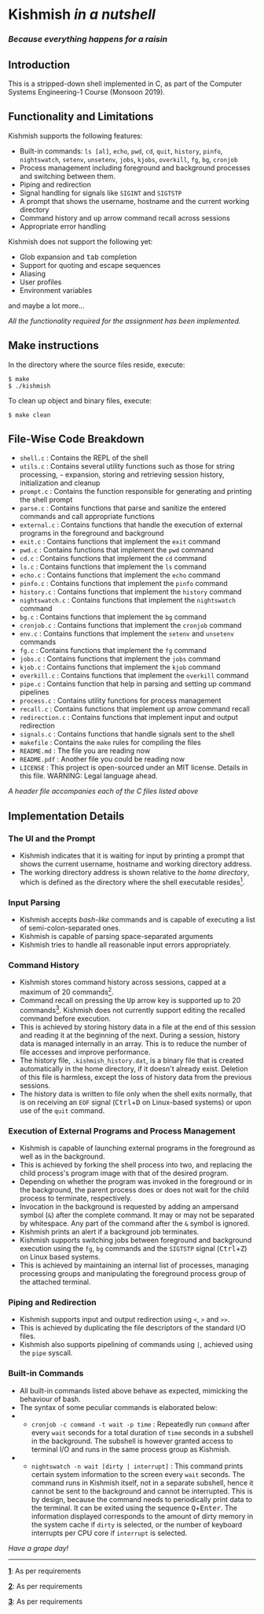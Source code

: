 # Kishmish *in a nutshell*
### *Because everything happens for a raisin*

## Introduction
This is a stripped-down shell implemented in C, as part of the Computer Systems Engineering-1 Course (Monsoon 2019).

## Functionality and Limitations
Kishmish supports the following features:

- Built-in commands: `ls [al]`, `echo`, `pwd`, `cd`, `quit`, `history`, `pinfo`, `nightswatch`, `setenv`, `unsetenv`, `jobs`, `kjobs`, `overkill`, `fg`, `bg`, `cronjob`
- Process management including foreground and background processes and switching between them.
- Piping and redirection
- Signal handling for signals like `SIGINT` and `SIGTSTP`
- A prompt that shows the username, hostname and the current working directory
- Command history and <kbd>up</kbd> arrow command recall across sessions
- Appropriate error handling

Kishmish does not support the following yet:

- Glob expansion and <kbd>tab</kbd> completion
- Support for quoting and escape sequences
- Aliasing
- User profiles
- Environment variables

and maybe a lot more...

*All the functionality required for the assignment has been implemented.*

## Make instructions

In the directory where the source files reside, execute:
```shell
$ make
$ ./kishmish
```

To clean up object and binary files, execute:
```shell
$ make clean
```

## File-Wise Code Breakdown

- `shell.c` : Contains the REPL of the shell
- `utils.c` : Contains several utility functions such as those for string processing, `~` expansion, storing and retrieving session history, initialization and cleanup
- `prompt.c` : Contains the function responsible for generating and printing the shell prompt
- `parse.c` : Contains functions that parse and sanitize the entered commands and call appropriate functions
- `external.c` : Contains functions that handle the execution of external programs in the foreground and background
- `exit.c` : Contains functions that implement the `exit` command
- `pwd.c` : Contains functions that implement the `pwd` command
- `cd.c` : Contains functions that implement the `cd` command
- `ls.c` : Contains functions that implement the `ls` command
- `echo.c` : Contains functions that implement the `echo` command
- `pinfo.c` : Contains functions that implement the `pinfo` command
- `history.c` : Contains functions that implement the `history` command
- `nightswatch.c` : Contains functions that implement the `nightswatch` command
- `bg.c` : Contains functions that implement the `bg` command
- `cronjob.c` : Contains functions that implement the `cronjob` command
- `env.c` : Contains functions that implement the `setenv` and `unsetenv` commands
- `fg.c` : Contains functions that implement the `fg` command
- `jobs.c` : Contains functions that implement the `jobs` command
- `kjob.c` : Contains functions that implement the `kjob` command
- `overkill.c` : Contains functions that implement the `overkill` command
- `pipe.c` : Contains function that help in parsing and setting up command pipelines
- `process.c` : Contains utility functions for process management
- `recall.c` : Contains functions that implement <kbd>up</kbd> arrow command recall
- `redirection.c` : Contains functions that implement input and output redirection
- `signals.c` : Contains functions that handle signals sent to the shell
- `makefile` : Contains the `make` rules for compiling the files
- `README.md` : The file you are reading now
- `README.pdf` : Another file you could be reading now
- `LICENSE` : This project is open-sourced under an MIT license. Details in this file. WARNING: Legal language ahead.

*A header file accompanies each of the C files listed above*

## Implementation Details

### The UI and the Prompt
- Kishmish indicates that it is waiting for input by printing a prompt that shows the current username, hostname and working directory address.
- The working directory address is shown relative to the *home directory*, which is defined as the directory where the shell executable resides<a id="note1" href="#foot1"><sup>1</sup></a>.

### Input Parsing
- Kishmish accepts *bash-like* commands and is capable of executing a list of semi-colon-separated ones.
- Kishmish is capable of parsing space-separated arguments
- Kishmish tries to handle all reasonable input errors appropriately.

### Command History
- Kishmish stores command history across sessions, capped at a maximum of 20 commands<a id="note2" href="#foot2"><sup>2</sup></a>.
- Command recall on pressing the <kbd>Up</kbd> arrow key is supported up to 20 commands<a id="note3" href="#foot3"><sup>3</sup></a>. Kishmish does not currently support editing the recalled command before execution.
- This is achieved by storing history data in a file at the end of this session and reading it at the beginning of the next. During a session, history data is managed internally in an array. This is to reduce the number of file accesses and improve performance.
- The history file, `.kishmish_history.dat`, is a binary file that is created automatically in the home directory, if it doesn't already exist. Deletion of this file is harmless, except the loss of history data from the previous sessions.
- The history data is written to file only when the shell exits normally, that is on receiving an `EOF` signal (<kbd>Ctrl</kbd>+<kbd>D</kbd> on Linux-based systems) or upon use of the `quit` command.

### Execution of External Programs and Process Management
- Kishmish is capable of launching external programs in the foreground as well as in the background.
- This is achieved by forking the shell process into two, and replacing the child process's program image with that of the desired program.
- Depending on whether the program was invoked in the foreground or in the background, the parent process does or does not wait for the child process to terminate, respectively.
- Invocation in the background is requested by adding an ampersand symbol (`&`) after the complete command. It may or may not be separated by whitespace. Any part of the command after the `&` symbol is ignored.
- Kishmish prints an alert if a background job terminates.
- Kishmish supports switching jobs between foreground and background execution using the `fg`, `bg` commands and the `SIGTSTP` signal (<kbd>Ctrl</kbd>+<kbd>Z</kbd>) on Linux based systems.
- This is achieved by maintaining an internal list of processes, managing processing groups and manipulating the foreground process group of the attached terminal.

### Piping and Redirection
- Kishmish supports input and output redirection using `<`,  `>` and `>>`.
- This is achieved by duplicating the file descriptors of the standard I/O files.
- Kishmish also supports pipelining of commands using `|`, achieved using the `pipe` syscall.

### Built-in Commands
- All built-in commands listed above behave as expected, mimicking the behaviour of bash.
- The syntax of some peculiar commands is elaborated below:
- - `cronjob -c command -t wait -p time` : Repeatedly run `command` after every `wait` seconds for a total duration of `time` seconds in a subshell in the background. The subshell is however granted access to terminal I/O and runs in the same process group as Kishmish.
- - `nightswatch -n wait [dirty | interrupt]` : This command prints certain system information to the screen every `wait` seconds. The command runs in Kishmish itself, not in a separate subshell, hence it cannot be sent to the background and cannot be interrupted. This is by design, because the command needs to periodically print data to the terminal. It can be exited using the sequence <kbd>Q</kbd>+<kbd>Enter</kbd>. The information displayed corresponds to the amount of dirty memory in the system cache if `dirty` is selected, or the number of keyboard interrupts per CPU core if `interrupt` is selected. 

*Have a grape day!*

___
<a id="foot1" href="#note1"><b>1</b></a>: As per requirements

<a id="foot2" href="#note2"><b>2</b></a>: As per requirements

<a id="foot3" href="#note3"><b>3</b></a>: As per requirements
